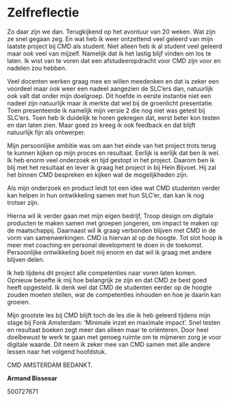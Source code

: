 # Zelfreflectie

Zo daar zijn we dan. Terugkijkend op het avontuur van 20 weken. Wat zijn ze snel gegaan zeg. En wat heb ik weer ontzettend veel geleerd van mijn laatste project bij CMD als student. Niet alleen heb ik al student veel geleerd maar ook veel van mijzelf. Namelijk dat ik het lastig blijf vinden om los te laten. Ik wist van te voren dat een afstudeeropdracht voor CMD zijn voor en nadelen zou hebben. 

Veel docenten werken graag mee en willen meedenken en dat is zeker een voordeel maar ook weer een nadeel aangezien de SLC’ers dan, natuurlijk ook valt dat onder mijn doelgroep. Dit hoefde in eerste instantie niet een nadeel zijn natuurlijk maar ik merkte dat wel bij de groenlicht presentatie. Toen presenteerde ik namelijk mijn versie 2 die nog niet was getest bij SLC’ers. Toen heb ik duidelijk te horen gekregen dat, eerst beter kon testen en dan laten zien. Maar goed zo kreeg ik ook feedback en dat blijft natuurlijk fijn als ontwerper.

Mijn persoonlijke ambitie was om aan het einde van het project trots terug te kunnen kijken op mijn proces en resultaat. Eerlijk is eerlijk dat ben ik wel. Ik heb enorm veel onderzoek en tijd gestopt in het project. Daarom ben ik blij met het resultaat en lever ik graag het project in bij Hein Bijvoet. Hij zal het binnen CMD bespreken en kijken wat de mogelijkheden zijn.

Als mijn onderzoek en product leidt tot een idee wat CMD studenten verder kan helpen in hun ontwikkeling samen met hun SLC’er, dan kan ik nog trotser zijn.

Hierna wil ik verder gaan met mijn eigen bedrijf, Troop design om digitale producten te maken samen met groepen jongeren, om impact te maken op de maatschappij. Daarnaast wil ik graag verbonden blijven met CMD in de vorm van samenwerkingen. CMD is hiervan al op de hoogte. Tot slot hoop ik meer met coaching en personal development te doen in de toekomst. Persoonlijke ontwikkeling boeit mij enorm en dat wil ik graag met andere blijven delen.

Ik heb tijdens dit project alle competenties naar voren laten komen. Opnieuw besefte ik mij hoe belangrijk ze zijn en dat CMD ze best goed heeft opgesteld. Ik denk wel dat CMD de studenten eerder op de hoogte zouden moeten stellen, wat de competenties inhouden en hoe je daarin kan groeien.

Mijn grootste les bij CMD blijft toch de les die ik heb geleerd tijdens mijn stage bij Fonk Amsterdam: ‘Minimale inzet en maximale impact’. Snel testen en resultaat boeken zegt meer dan alleen maar te oriënteren. Door heel doelbewust te werk te gaan met genoeg ruimte om te mijmeren zorg je voor digitale waarde. Dit neem ik zeker mee van CMD samen met alle andere lessen naar het volgend hoofdstuk.

CMD AMSTERDAM BEDANKT.

**Armand Bissesar**

500727671  






